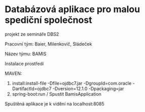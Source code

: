 # Databázová aplikace pro malou spediční společnost

projekt ze semináře DBS2

Pracovní tým: Baier, Milenkovič, Sládeček

Název týmu: BAMIS

Instalace prostředí

MAVEN:
1) install:install-file -Dfile=ojdbc7.jar -DgroupId=com.oracle -DartifactId=ojdbc7 -Dversion=12.1.0 -Dpackaging=jar
2) spring-boot:run / Spustit BamisApplication

Spuštěná aplikace je k vidění na localhost:8085

